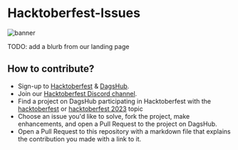 # Hacktoberfest-Issues
![banner](https://user-images.githubusercontent.com/66431403/193002906-e50617ad-bb9d-4942-98c1-7b9684df9ddc.png)

TODO: add a blurb from our landing page



## How to contribute?

- Sign-up to [Hacktoberfest](https://hacktoberfest.com/auth/) & [DagsHub](https://dagshub.com/user/sign_up?redirect_to=).
- Join our [Hacktoberfest Discord channel](https://discord.gg/6SsqDCUVeq).
- Find a project on DagsHub participating in Hacktoberfest with the [hacktoberfest](https://dagshub.com/explore/repos?topics=General:hacktoberfest) or [hacktoberfest 2023](https://dagshub.com/explore/repos?topics=General:hacktoberfest%202023) topic
- Choose an issue you'd like to solve, fork the project, make enhancements, and open a Pull Request to the project on DagsHub.
- Open a Pull Request to this repository with a markdown file that explains the contribution you made with a link to it.
